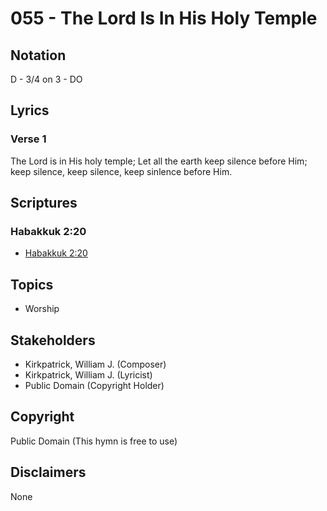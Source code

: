 # 055 - The Lord Is In His Holy Temple

## Notation

D - 3/4 on 3 - DO

## Lyrics

### Verse 1

The Lord is in His holy temple; Let all the earth keep silence before Him; keep silence, keep silence, keep sinlence before Him.


## Scriptures

### Habakkuk 2:20

- [Habakkuk 2:20](https://www.biblegateway.com/passage/?search=Habakkuk%202%3A20)


## Topics

- Worship

## Stakeholders

- Kirkpatrick, William J. (Composer)
- Kirkpatrick, William J. (Lyricist)
- Public Domain (Copyright Holder)

## Copyright

Public Domain
(This hymn is free to use)

## Disclaimers

None

